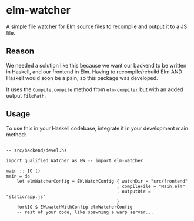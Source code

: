 # elm-watcher

A simple file watcher for Elm source files to recompile and output it to a JS file.

## Reason

We needed a solution like this because we want our backend to be written in Haskell, and our frontend in Elm. Having to recompile/rebuild Elm AND Haskell would soon be a pain, so this package was developed.

It uses the `Compile.compile` method from `elm-compiler` but with an added output `FilePath`.

## Usage

To use this in your Haskell codebase, integrate it in your development main method:

```{Haskell}

-- src/backend/devel.hs

import qualified Watcher as EW -- import elm-watcher

main :: IO ()
main = do
    let elmWatcherConfig = EW.WatchConfig { watchDir = "src/frontend"
                                          , compileFile = "Main.elm"
                                          , outputDir = "static/app.js"
                                          }
    forkIO $ EW.watchWithConfig elmWatcherConfig
    -- rest of your code, like spawning a warp server...
```

